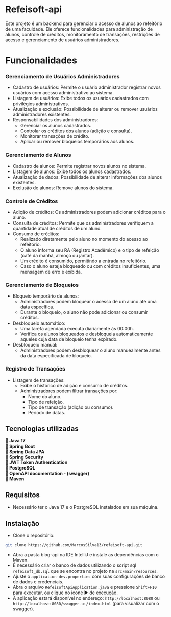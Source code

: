 # Refeisoft-api
<p>
  Este projeto é um backend para gerenciar o acesso de alunos ao refeitório de uma faculdade. Ele oferece funcionalidades para administração de alunos, controle de créditos,               monitoramento de transações, restrições de acesso e gerenciamento de usuários administradores. 
</p>

# Funcionalidades 
<h3>Gerenciamento de Usuários Administradores</h3>

- Cadastro de usuários: Permite o usuário administrador registrar novos usuários com acesso administrativo ao sistema.
- Listagem de usuários: Exibe todos os usuários cadastrados com privilégios administrativos.
- Atualização e exclusão: Possibilidade de alterar ou remover usuários administradores existentes.
- Responsabilidades dos administradores:
  - Gerenciar os alunos cadastrados.
  - Controlar os créditos dos alunos (adição e consulta).
  - Monitorar transações de crédito.
  - Aplicar ou remover bloqueios temporários aos alunos.

<h3>Gerenciamento de Alunos</h3>

- Cadastro de alunos: Permite registrar novos alunos no sistema.
- Listagem de alunos: Exibe todos os alunos cadastrados.
- Atualização de dados: Possibilidade de alterar informações dos alunos existentes.
- Exclusão de alunos: Remove alunos do sistema.

<h3>Controle de Créditos</h3>

- Adição de créditos: Os administradores podem adicionar créditos para o aluno.
- Consulta de créditos: Permite que os administradores verifiquem a quantidade atual de créditos de um aluno.
- Consumo de créditos:
  - Realizado diretamente pelo aluno no momento do acesso ao refeitório.
  - O aluno informa seu RA (Registro Acadêmico) e o tipo de refeição (café da manhã, almoço ou jantar).
  - Um crédito é consumido, permitindo a entrada no refeitório.
  - Caso o aluno esteja bloqueado ou com créditos insuficientes, uma mensagem de erro é exibida.

<h3>Gerenciamento de Bloqueios</h3>

- Bloqueio temporário de alunos:
  - Administradores podem bloquear o acesso de um aluno até uma data específica.
  - Durante o bloqueio, o aluno não pode adicionar ou consumir créditos.
- Desbloqueio automático:
  - Uma tarefa agendada executa diariamente às 00:00h.
  - Verifica os alunos bloqueados e desbloqueia automaticamente aqueles cuja data de bloqueio tenha expirado.
- Desbloqueio manual:
  - Administradores podem desbloquear o aluno manuealmente antes da data especificada de bloqueio.
  
<h3>Registro de Transações</h3>

- Listagem de transações:
  - Exibe o histórico de adição e consumo de créditos.
  - Administradores podem filtrar transações por:
    - Nome do aluno.
    - Tipo de refeição.
    - Tipo de transação (adição ou consumo).
    - Período de datas.

<h2> Tecnologias utilizadas </h2>
<p>
  🔹<strong> Java 17 </strong> <br>
  🔹<strong> Spring Boot </strong> <br>
  🔹<strong> Spring Data JPA </strong> <br>
  🔹<strong> Spring Security </strong> <br>
  🔹<strong> JWT Token Authentication </strong> <br>
  🔹<strong> PostgreSQL </strong> <br>
  🔹<strong> OpenAPI documentation - (swagger) </strong> <br>
  🔹<strong> Maven </strong><br>
</p>

<h2>Requisitos</h2>

- Necessário ter o Java 17 e o PostgreSQL instalados em sua máquina.

<h2>Instalação</h2>

- Clone o repositório:

```bash
git clone https://github.com/MarcosSilva13/refeisoft-api.git
```
- Abra a pasta blog-api na IDE IntelliJ e instale as dependências com o Maven.<br>
- É necessário criar o banco de dados utilizando o script sql `refeisoft_db.sql` que se encontra no projeto na `src/main/resources`.
- Ajuste o `application-dev.properties` com suas configurações de banco de dados e credenciais.
- Abra o arquivo `RefeisoftApiApplication.java` e pressione `Shift+F10` para executar, ou clique no icone ▶️ de execução.
- A aplicação estará disponível no endereço: `http://localhost:8080` ou `http://localhost:8080/swagger-ui/index.html` (para visualizar com o swagger).
